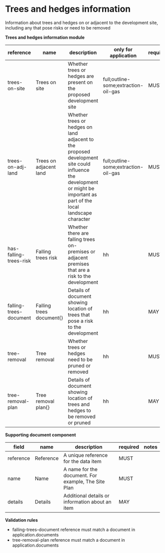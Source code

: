 # Trees and hedges information

Information about trees and hedges on or adjacent to the development site, including any that pose risks or need to be removed


**Trees and hedges information module**

| reference | name | description | only for application | requirement | notes |
| --- | --- | --- | --- | --- | --- |
| trees-on-site | Trees on site | Whether trees or hedges are present on the proposed development site | full;outline-some;extraction-oil-gas | MUST |  |
| trees-on-adj-land | Trees on adjacent land | Whether trees or hedges on land adjacent to the proposed development site could influence the development or might be important as part of the local landscape character | full;outline-some;extraction-oil-gas | MUST |  |
| has-falling-trees-risk | Falling trees risk | Whether there are falling trees on-premises or adjacent premises that are a risk to the development | hh | MUST |  |
| falling-trees-document | Falling trees document{} | Details of document showing location of trees that pose a risk to the development | hh | MAY | Rule: is a MUST if `has-falling-trees-risk` is `True` |
| tree-removal | Tree removal | Whether trees or hedges need to be pruned or removed | hh | MUST |  |
| tree-removal-plan | Tree removal plan{} | Details of document showing location of trees and hedges to be removed or pruned | hh | MAY | Rule: is a MUST if `tree-removal` is `True` |


**Supporting document component**

field | name | description | required | notes
-- | -- | -- | -- | --
reference | Reference | A unique reference for the data item | MUST | 
name | Name | A name for the document. For example, The Site Plan | MUST | 
details | Details | Additional details or information about an item | MAY | 

**Validation rules**

- falling-trees-document reference must match a document in application.documents
- tree-removal-plan reference must match a document in application.documents